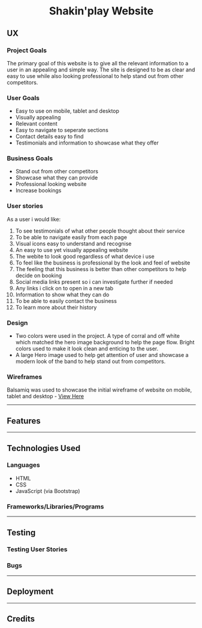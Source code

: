 <h1 align="center">Shakin'play Website</h1>

## UX

### Project Goals
The primary goal of this website is to give all the relevant information to a user in an appealing and simple way. The site is designed 
to be as clear and easy to use while also looking professional to help stand out from other competitors.

### User Goals

* Easy to use on mobile, tablet and desktop
* Visually appealing
* Relevant content
* Easy to navigate to seperate sections
* Contact details easy to find
* Testimonials and information to showcase what they offer

### Business Goals

* Stand out from other competitors
* Showcase what they can provide
* Professional looking website
* Increase bookings

### User stories

As a user i would like:

1. To see testimonials of what other people thought about their service
2. To be able to navigate easily from each page
3. Visual icons easy to understand and recognise
4. An easy to use yet visually appealing website
5. The webite to look good regardless of what device i use
6. To feel like the business is professional by the look and feel of website
7. The feeling that this business is better than other competitors to help decide on booking
8. Social media links present so i can investigate further if needed
9. Any links i click on to open in a new tab
10. Information to show what they can do
11. To be able to easily contact the business
12. To learn more about their history

### Design

* Two colors were used in the project. A type of corral and off white which matched the hero image background to help the page flow. 
 Bright colors used to make it look clean and enticing to the user.
* A large Hero image used to help get attention of user and showcase a modern look of the band to help stand out from competitors.

### Wireframes

Balsamiq was used to showcase the initial wireframe of website on mobile, tablet and desktop - [View Here](https://github.com/RCass172/shakin-play/blob/master/wireframe/wireframe.pdf)

<hr>

## Features

<hr>

## Technologies Used

### Languages

* HTML
* CSS
* JavaScript (via Bootstrap)

### Frameworks/Libraries/Programs

<hr>

## Testing

### Testing User Stories

### Bugs

<hr>

## Deployment

<hr>

## Credits